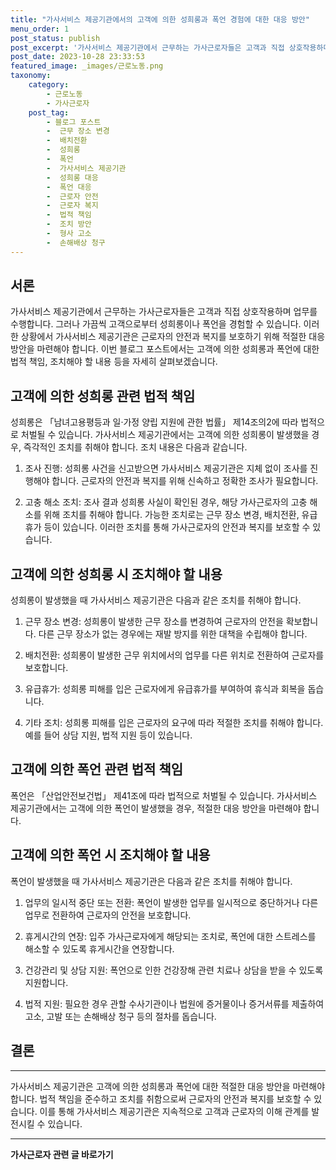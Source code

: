 ```yaml
---
title: "가사서비스 제공기관에서의 고객에 의한 성희롱과 폭언 경험에 대한 대응 방안"
menu_order: 1
post_status: publish
post_excerpt: '가사서비스 제공기관에서 근무하는 가사근로자들은 고객과 직접 상호작용하며 업무를 수행합니다. 그러나 가끔씩 고객으로부터 성희롱이나 폭언을 경험할 수 있습니다. 이러한 상황에서 가사서비스 제공기관은 근로자의 안전과 복지를 보호하기 위해 적절한 대응 방안을 마련해야 합니다. 이번 블로그 포스트에서는 고객에 의한 성희롱과 폭언에 대한 법적 책임, 조치해야 할 내용 등을 자세히 살펴보겠습니다.'
post_date: 2023-10-28 23:33:53
featured_image: _images/근로노동.png
taxonomy:
    category:
        - 근로노동
        - 가사근로자
    post_tag:
        - 블로그 포스트
        -  근무 장소 변경
        -  배치전환
        -  성희롱
        -  폭언
        -  가사서비스 제공기관
        -  성희롱 대응
        -  폭언 대응
        -  근로자 안전
        -  근로자 복지
        -  법적 책임
        -  조치 방안
        -  형사 고소
        -  손해배상 청구
---
```



서론
------
가사서비스 제공기관에서 근무하는 가사근로자들은 고객과 직접 상호작용하며 업무를 수행합니다. 그러나 가끔씩 고객으로부터 성희롱이나 폭언을 경험할 수 있습니다. 이러한 상황에서 가사서비스 제공기관은 근로자의 안전과 복지를 보호하기 위해 적절한 대응 방안을 마련해야 합니다. 이번 블로그 포스트에서는 고객에 의한 성희롱과 폭언에 대한 법적 책임, 조치해야 할 내용 등을 자세히 살펴보겠습니다.

고객에 의한 성희롱 관련 법적 책임
------
성희롱은 「남녀고용평등과 일·가정 양립 지원에 관한 법률」 제14조의2에 따라 법적으로 처벌될 수 있습니다. 가사서비스 제공기관에서는 고객에 의한 성희롱이 발생했을 경우, 즉각적인 조치를 취해야 합니다. 조치 내용은 다음과 같습니다.

1. 조사 진행: 성희롱 사건을 신고받으면 가사서비스 제공기관은 지체 없이 조사를 진행해야 합니다. 근로자의 안전과 복지를 위해 신속하고 정확한 조사가 필요합니다.

2. 고충 해소 조치: 조사 결과 성희롱 사실이 확인된 경우, 해당 가사근로자의 고충 해소를 위해 조치를 취해야 합니다. 가능한 조치로는 근무 장소 변경, 배치전환, 유급휴가 등이 있습니다. 이러한 조치를 통해 가사근로자의 안전과 복지를 보호할 수 있습니다.

고객에 의한 성희롱 시 조치해야 할 내용
------
성희롱이 발생했을 때 가사서비스 제공기관은 다음과 같은 조치를 취해야 합니다.

1. 근무 장소 변경: 성희롱이 발생한 근무 장소를 변경하여 근로자의 안전을 확보합니다. 다른 근무 장소가 없는 경우에는 재발 방지를 위한 대책을 수립해야 합니다.

2. 배치전환: 성희롱이 발생한 근무 위치에서의 업무를 다른 위치로 전환하여 근로자를 보호합니다.

3. 유급휴가: 성희롱 피해를 입은 근로자에게 유급휴가를 부여하여 휴식과 회복을 돕습니다.

4. 기타 조치: 성희롱 피해를 입은 근로자의 요구에 따라 적절한 조치를 취해야 합니다. 예를 들어 상담 지원, 법적 지원 등이 있습니다.

고객에 의한 폭언 관련 법적 책임
------
폭언은 「산업안전보건법」 제41조에 따라 법적으로 처벌될 수 있습니다. 가사서비스 제공기관에서는 고객에 의한 폭언이 발생했을 경우, 적절한 대응 방안을 마련해야 합니다.

고객에 의한 폭언 시 조치해야 할 내용
------
폭언이 발생했을 때 가사서비스 제공기관은 다음과 같은 조치를 취해야 합니다.

1. 업무의 일시적 중단 또는 전환: 폭언이 발생한 업무를 일시적으로 중단하거나 다른 업무로 전환하여 근로자의 안전을 보호합니다.

2. 휴게시간의 연장: 입주 가사근로자에게 해당되는 조치로, 폭언에 대한 스트레스를 해소할 수 있도록 휴게시간을 연장합니다.

3. 건강관리 및 상담 지원: 폭언으로 인한 건강장해 관련 치료나 상담을 받을 수 있도록 지원합니다.

4. 법적 지원: 필요한 경우 관할 수사기관이나 법원에 증거물이나 증거서류를 제출하여 고소, 고발 또는 손해배상 청구 등의 절차를 돕습니다.

## 결론
------
가사서비스 제공기관은 고객에 의한 성희롱과 폭언에 대한 적절한 대응 방안을 마련해야 합니다. 법적 책임을 준수하고 조치를 취함으로써 근로자의 안전과 복지를 보호할 수 있습니다. 이를 통해 가사서비스 제공기관은 지속적으로 고객과 근로자의 이해 관계를 발전시킬 수 있습니다.
<!-- wp:separator -->
<hr class="wp-block-separator has-alpha-channel-opacity"/>
<!-- /wp:separator -->

<!-- wp:group {"backgroundColor":"base","layout":{"type":"constrained"}} -->
<div class="wp-block-group has-base-background-color has-background"><!-- wp:paragraph {"align":"center","fontSize":"medium"} -->
<p class="has-text-align-center has-large-font-size"><strong>가사근로자 관련 글 바로가기</strong></p>
<!-- /wp:paragraph -->


<!-- wp:latest-posts {"categories":[{"id":9531,"count":19,"description":"","link":"https://uknowlaw.com/category/%ea%b0%80%ec%82%ac%ea%b7%bc%eb%a1%9c%ec%9e%90/","name":"가사근로자","slug":"가사근로자","taxonomy":"category","parent":0,"meta":[],"_links":{"self":[{"href":"https://uknowlaw.com/wp-json/wp/v2/categories/9531"}],"collection":[{"href":"https://uknowlaw.com/wp-json/wp/v2/categories"}],"about":[{"href":"https://uknowlaw.com/wp-json/wp/v2/taxonomies/category"}],"wp:post_type":[{"href":"https://uknowlaw.com/wp-json/wp/v2/posts?categories=9531"}],"curies":[{"name":"wp","href":"https://api.w.org/{rel}","templated":true}]}}],"postsToShow":100,"excerptLength":28,"postLayout":"grid","columns":2,"featuredImageAlign":"left","featuredImageSizeSlug":"large","fontSize":18px} /--></div>
<!-- /wp:group -->